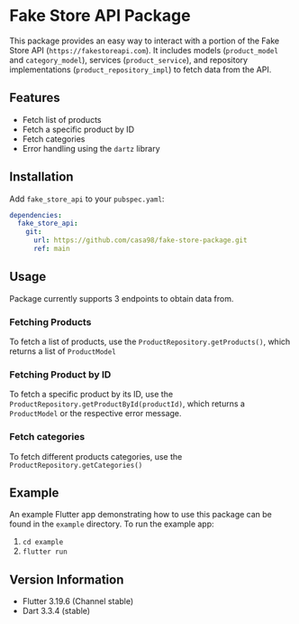 # Fake Store API Package

This package provides an easy way  to interact with a portion of the Fake Store API (`https://fakestoreapi.com`). It includes models (`product_model` and `category_model`), services (`product_service`), and repository implementations (`product_repository_impl`) to fetch data from the API.

## Features

- Fetch list of products
- Fetch a specific product by ID
- Fetch categories
- Error handling using the `dartz` library

## Installation
Add `fake_store_api` to your `pubspec.yaml`:

```yaml
dependencies:
  fake_store_api:
    git:
      url: https://github.com/casa98/fake-store-package.git
      ref: main
```

## Usage
Package currently supports 3 endpoints to obtain data from.
### Fetching Products
To fetch a list of products, use the `ProductRepository.getProducts()`, which returns a list of `ProductModel`
### Fetching Product by ID
To fetch a specific product by its ID, use the `ProductRepository.getProductById(productId)`, which returns a `ProductModel` or the respective error message.
### Fetch categories
To fetch different products categories, use the `ProductRepository.getCategories()`

## Example
An example Flutter app demonstrating how to use this package can be found in the `example` directory. To run the example app:
1. `cd example`
2. `flutter run`

## Version Information
- Flutter 3.19.6 (Channel stable)
- Dart 3.3.4 (stable)
